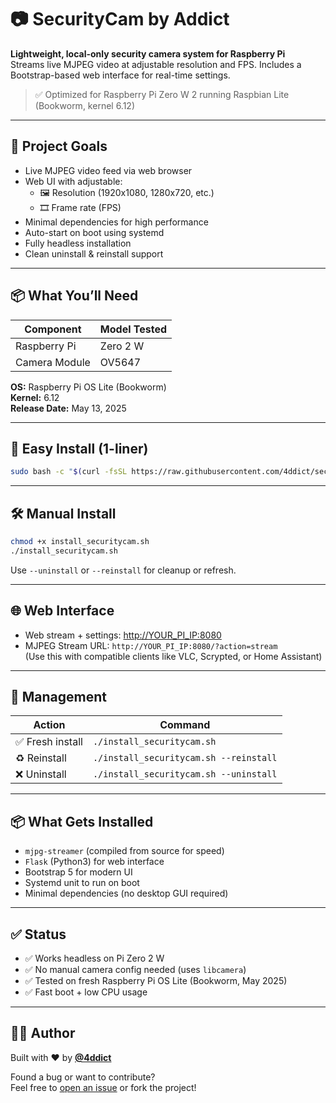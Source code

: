 # 📷 SecurityCam by Addict

**Lightweight, local-only security camera system for Raspberry Pi**  
Streams live MJPEG video at adjustable resolution and FPS. Includes a Bootstrap-based web interface for real-time settings.

> ✅ Optimized for Raspberry Pi Zero W 2 running Raspbian Lite (Bookworm, kernel 6.12)

---

## 🎯 Project Goals

- Live MJPEG video feed via web browser
- Web UI with adjustable:
  - 🖼 Resolution (1920x1080, 1280x720, etc.)
  - 🎞 Frame rate (FPS)
- Minimal dependencies for high performance
- Auto-start on boot using systemd
- Fully headless installation
- Clean uninstall & reinstall support

---

## 📦 What You’ll Need

| Component        | Model Tested     |
|------------------|------------------|
| Raspberry Pi     | Zero 2 W         |
| Camera Module    | OV5647           |

**OS:** Raspberry Pi OS Lite (Bookworm)  
**Kernel:** 6.12  
**Release Date:** May 13, 2025

---

## 🚀 Easy Install (1-liner)

```bash
sudo bash -c "$(curl -fsSL https://raw.githubusercontent.com/4ddict/securitycam/main/install_securitycam.sh)"
```

---

## 🛠 Manual Install

```bash
chmod +x install_securitycam.sh
./install_securitycam.sh
```

Use `--uninstall` or `--reinstall` for cleanup or refresh.

---

## 🌐 Web Interface

- Web stream + settings: [http://YOUR_PI_IP:8080](http://YOUR_PI_IP:8080)
- MJPEG Stream URL: `http://YOUR_PI_IP:8080/?action=stream`  
  (Use this with compatible clients like VLC, Scrypted, or Home Assistant)

---

## 🧹 Management

| Action         | Command                              |
|----------------|---------------------------------------|
| ✅ Fresh install   | `./install_securitycam.sh`              |
| ♻️ Reinstall       | `./install_securitycam.sh --reinstall`  |
| ❌ Uninstall       | `./install_securitycam.sh --uninstall`  |

---

## 📦 What Gets Installed

- `mjpg-streamer` (compiled from source for speed)
- `Flask` (Python3) for web interface
- Bootstrap 5 for modern UI
- Systemd unit to run on boot
- Minimal dependencies (no desktop GUI required)

---

## ✅ Status

- ✅ Works headless on Pi Zero 2 W
- ✅ No manual camera config needed (uses `libcamera`)
- ✅ Tested on fresh Raspberry Pi OS Lite (Bookworm, May 2025)
- ✅ Fast boot + low CPU usage

---

## 👨‍💻 Author

Built with ❤️ by [**@4ddict**](https://github.com/4ddict)

Found a bug or want to contribute?  
Feel free to [open an issue](https://github.com/4ddict/securitycam/issues) or fork the project!
